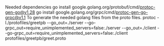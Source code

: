 Needed dependencies go install google.golang.org/protobuf/cmd/protoc-gen-go@v1.28 go install google.golang.org/grpc/cmd/protoc-gen-go-grpc@v1.1 To generate the needed golang files from the proto files. protoc -I./protofiles/greetpb
--go_out=./server
--go-grpc_out=require_unimplemented_servers=false:./server
--go_out=./client
--go-grpc_out=require_unimplemented_servers=false:./client
protofiles/greetpb/greet.proto

